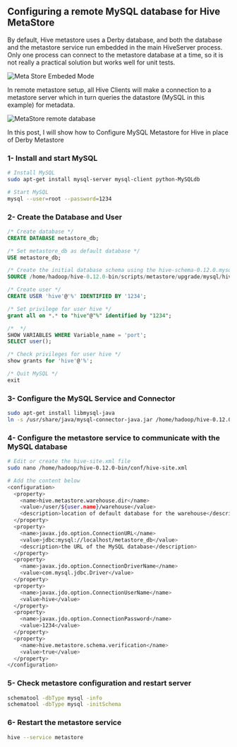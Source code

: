 ## Configuring a remote MySQL database for Hive MetaStore

By default, Hive metastore uses a Derby database, and both the database and the metastore service run embedded in the main HiveServer process. Only one process can connect to the metastore database at a time, so it is not really a practical solution but works well for unit tests.

![Meta Store Embeded Mode](https://github.com/gamboabdoulraoufou/hadoop-Hive-MySQL-MetaStore/blod/master/img/metastore_embeded_mode.PNG)

In remote metastore setup, all Hive Clients will make a connection to a metastore server which in turn queries the datastore (MySQL in this example) for metadata.

![MetaStore remote database](https://github.com/gamboabdoulraoufou/hadoop-Hive-MySQL-MetaStore/blob/master/img/metastore_remote_mode.PNG)


In this post, I will show how to Configure MySQL Metastore for Hive in place of Derby Metastore

### 1- Install and start MySQL
```sh
# Install MySQL
sudo apt-get install mysql-server mysql-client python-MySQLdb

# Start MySQL
mysql --user=root --password=1234
```

### 2- Create the Database and User
```sql
/* Create database */
CREATE DATABASE metastore_db;

/* Set metastore_db as default database */
USE metastore_db;

/* Create the initial database schema using the hive-schema-0.12.0.mysql.sql */
SOURCE /home/hadoop/hive-0.12.0-bin/scripts/metastore/upgrade/mysql/hive-schema-0.12.0.mysql.sql;

/* Create user */
CREATE USER 'hive'@'%' IDENTIFIED BY '1234';

/* Set privilege for user hive */
grant all on *.* to "hive"@"%" identified by "1234";

/*  */
SHOW VARIABLES WHERE Variable_name = 'port';
SELECT user();

/* Check privileges for user hive */
show grants for 'hive'@'%';

/* Quit MySQL */
exit

```

### 3- Configure the MySQL Service and Connector
```sh
sudo apt-get install libmysql-java
ln -s /usr/share/java/mysql-connector-java.jar /home/hadoop/hive-0.12.0-bin/lib/mysql-connector-java.jar

```

### 4- Configure the metastore service to communicate with the MySQL database
```sh
# Edit or create the hive-site.xml file
sudo nano /home/hadoop/hive-0.12.0-bin/conf/hive-site.xml

# Add the content below
<configuration>
  <property>
    <name>hive.metastore.warehouse.dir</name>
    <value>/user/${user.name}/warehouse</value>
    <description>location of default database for the warehouse</description>
  </property>
  <property>
    <name>javax.jdo.option.ConnectionURL</name>
    <value>jdbc:mysql://localhost/metastore_db</value>
    <description>the URL of the MySQL database</description>
  </property>
  <property>
    <name>javax.jdo.option.ConnectionDriverName</name>
    <value>com.mysql.jdbc.Driver</value>
  </property>
  <property>
    <name>javax.jdo.option.ConnectionUserName</name>
    <value>hive</value>
  </property>
  <property>
    <name>javax.jdo.option.ConnectionPassword</name>
    <value>1234</value>
  </property>
  <property>
    <name>hive.metastore.schema.verification</name>
    <value>true</value>
  </property>
</configuration>

```

### 5- Check metastore configuration and restart server
```sh
schematool -dbType mysql -info
schematool -dbType mysql -initSchema

```

### 6- Restart the metastore service 
```sh
hive --service metastore

```
